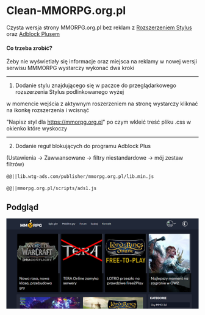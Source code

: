 # Clean-MMORPG.org.pl

Czysta wersja strony MMORPG.org.pl bez reklam z [Rozszerzeniem Stylus](https://chrome.google.com/webstore/detail/stylus/clngdbkpkpeebahjckkjfobafhncgmne)
oraz [Adblock Plusem](https://chrome.google.com/webstore/detail/adblock-plus-free-ad-bloc/cfhdojbkjhnklbpkdaibdccddilifddb?hl=pl)

#### Co trzeba zrobić?

Żeby nie wyświetlały się informacje oraz miejsca na reklamy w nowej wersji serwisu MMMORPG wystarczy wykonać dwa kroki
***

1) Dodanie stylu znajdującego się w paczce do przeglądarkowego rozszerzenia Stylus podlinkowanego wyżej 

w momencie wejścia z aktywnym roszerzeniem na stronę wystarczy kliknać na ikonkę rozszerzenia i wcisnąć 

"Napisz styl dla https://mmorpg.org.pl" po czym wkleić treść pliku .css w okienko które wyskoczy

***

2) Dodanie reguł blokujących do programu Adblock Plus 

(Ustawienia -> Zawwansowane -> filtry niestandardowe -> mój zestaw filtrów)

`@@||lib.wtg-ads.com/publisher/mmorpg.org.pl/lib.min.js`

`@@||mmorpg.org.pl/scripts/ads1.js`

## Podgląd

![alt text](https://github.com/esejek/Clean-MMORPG.org.pl/blob/main/screenshot.PNG "Logo Title Text 1")

